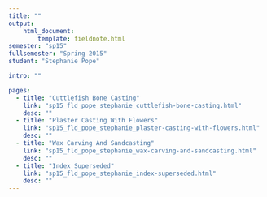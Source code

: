 ```yaml
---
title: ""
output:
    html_document:
        template: fieldnote.html
semester: "sp15"
fullsemester: "Spring 2015"
student: "Stephanie Pope"

intro: ""

pages:
  - title: "Cuttlefish Bone Casting"
    link: "sp15_fld_pope_stephanie_cuttlefish-bone-casting.html"
    desc: ""
  - title: "Plaster Casting With Flowers"
    link: "sp15_fld_pope_stephanie_plaster-casting-with-flowers.html"
    desc: ""
  - title: "Wax Carving And Sandcasting"
    link: "sp15_fld_pope_stephanie_wax-carving-and-sandcasting.html"
    desc: ""
  - title: "Index Superseded"
    link: "sp15_fld_pope_stephanie_index-superseded.html"
    desc: ""
---
```

